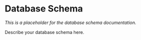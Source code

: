 # Database Schema

_This is a placeholder for the database schema documentation._

Describe your database schema here.
